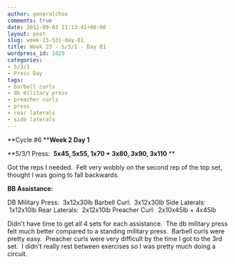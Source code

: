 ```yaml
---
author: generalchoa
comments: true
date: 2012-09-03 21:13:41+00:00
layout: post
slug: week-23-531-day-81
title: Week 23 - 5/3/1 - Day 81
wordpress_id: 1029
categories:
- 5/3/1
- Press Day
tags:
- barbell curls
- db military press
- preacher curls
- press
- rear laterals
- side laterals
---
```


**Cycle #6
****Week 2 Day 1**

**5/3/1 Press:  **5x45, 5x55, 1x70 + 3x80, 3x90, 3x110**
**

Got the reps I needed.  Felt very wobbly on the second rep of the top set, thought I was going to fall backwards.

**BB Assistance:**

DB Military Press:  3x12x30lb
Barbell Curl:  3x12x30lb
Side Laterals:  1x12x10lb
Rear Laterals:  2x12x10lb
Preacher Curl:  2x10x45lb + 4x45lb

Didn't have time to get all 4 sets for each assistance.  The db military press felt much better compared to a standing military press.  Barbell curls were pretty easy.  Preacher curls were very difficult by the time I got to the 3rd set.  I didn't really rest between exercises so I was pretty much doing a circuit.
